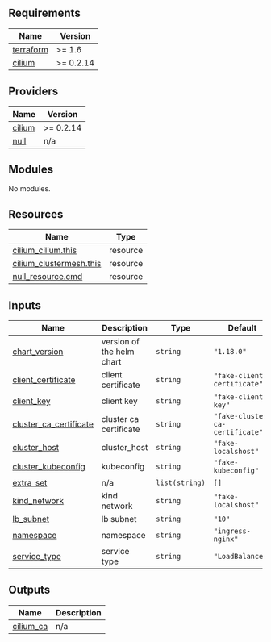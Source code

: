 ## Requirements

| Name | Version |
|------|---------|
| <a name="requirement_terraform"></a> [terraform](#requirement\_terraform) | >= 1.6 |
| <a name="requirement_cilium"></a> [cilium](#requirement\_cilium) | >= 0.2.14 |

## Providers

| Name | Version |
|------|---------|
| <a name="provider_cilium"></a> [cilium](#provider\_cilium) | >= 0.2.14 |
| <a name="provider_null"></a> [null](#provider\_null) | n/a |

## Modules

No modules.

## Resources

| Name | Type |
|------|------|
| [cilium_cilium.this](https://registry.terraform.io/providers/littlejo/cilium/latest/docs/resources/cilium) | resource |
| [cilium_clustermesh.this](https://registry.terraform.io/providers/littlejo/cilium/latest/docs/resources/clustermesh) | resource |
| [null_resource.cmd](https://registry.terraform.io/providers/hashicorp/null/latest/docs/resources/resource) | resource |

## Inputs

| Name | Description | Type | Default | Required |
|------|-------------|------|---------|:--------:|
| <a name="input_chart_version"></a> [chart\_version](#input\_chart\_version) | version of the helm chart | `string` | `"1.18.0"` | no |
| <a name="input_client_certificate"></a> [client\_certificate](#input\_client\_certificate) | client certificate | `string` | `"fake-client-certificate"` | no |
| <a name="input_client_key"></a> [client\_key](#input\_client\_key) | client key | `string` | `"fake-client-key"` | no |
| <a name="input_cluster_ca_certificate"></a> [cluster\_ca\_certificate](#input\_cluster\_ca\_certificate) | cluster ca certificate | `string` | `"fake-cluster-ca-certificate"` | no |
| <a name="input_cluster_host"></a> [cluster\_host](#input\_cluster\_host) | cluster\_host | `string` | `"fake-localshost"` | no |
| <a name="input_cluster_kubeconfig"></a> [cluster\_kubeconfig](#input\_cluster\_kubeconfig) | kubeconfig | `string` | `"fake-kubeconfig"` | no |
| <a name="input_extra_set"></a> [extra\_set](#input\_extra\_set) | n/a | `list(string)` | `[]` | no |
| <a name="input_kind_network"></a> [kind\_network](#input\_kind\_network) | kind network | `string` | `"fake-localshost"` | no |
| <a name="input_lb_subnet"></a> [lb\_subnet](#input\_lb\_subnet) | lb subnet | `string` | `"10"` | no |
| <a name="input_namespace"></a> [namespace](#input\_namespace) | namespace | `string` | `"ingress-nginx"` | no |
| <a name="input_service_type"></a> [service\_type](#input\_service\_type) | service type | `string` | `"LoadBalancer"` | no |

## Outputs

| Name | Description |
|------|-------------|
| <a name="output_cilium_ca"></a> [cilium\_ca](#output\_cilium\_ca) | n/a |
